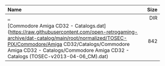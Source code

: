 |Name|Size|
|:---|---:|
|[..](../index.html)|DIR|
|[Commodore Amiga CD32 - Catalogs.dat](https://raw.githubusercontent.com/open-retrogaming-archive/dat-catalog/main/root/normalized/TOSEC-PIX/Commodore/Amiga CD32/Catalogs/Commodore Amiga CD32 - Catalogs/Commodore Amiga CD32 - Catalogs (TOSEC-v2013-04-06_CM).dat)|842|
